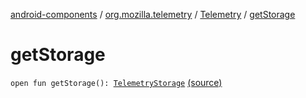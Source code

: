 [android-components](../../index.md) / [org.mozilla.telemetry](../index.md) / [Telemetry](index.md) / [getStorage](./get-storage.md)

# getStorage

`open fun getStorage(): `[`TelemetryStorage`](../../org.mozilla.telemetry.storage/-telemetry-storage/index.md) [(source)](https://github.com/mozilla-mobile/android-components/blob/master/components/service/telemetry/src/main/java/org/mozilla/telemetry/Telemetry.java#L288)